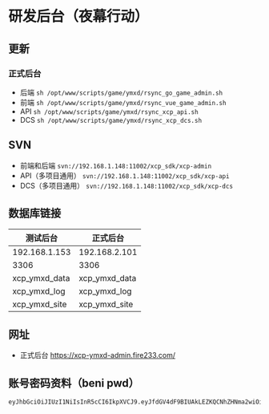 # 研发后台（夜幕行动）


## 更新

### 正式后台
- 后端 `sh /opt/www/scripts/game/ymxd/rsync_go_game_admin.sh`
- 前端 `sh /opt/www/scripts/game/ymxd/rsync_vue_game_admin.sh`
- API `sh /opt/www/scripts/game/ymxd/rsync_xcp_api.sh`
- DCS `sh /opt/www/scripts/game/ymxd/rsync_xcp_dcs.sh`


## SVN
- 前端和后端 `svn://192.168.1.148:11002/xcp_sdk/xcp-admin`
- API（多项目通用） `svn://192.168.1.148:11002/xcp_sdk/xcp-api`
- DCS（多项目通用） `svn://192.168.1.148:11002/xcp_sdk/xcp-dcs`


## 数据库链接
| 测试后台      | 正式后台      |
| ------------- | ------------- |
| 192.168.1.153 | 192.168.2.101 |
| 3306          | 3306          |
| xcp_ymxd_data | xcp_ymxd_data |
| xcp_ymxd_log  | xcp_ymxd_log  |
| xcp_ymxd_site | xcp_ymxd_site |


## 网址
- 正式后台 <https://xcp-ymxd-admin.fire233.com/>


## 账号密码资料（beni pwd）
```
eyJhbGciOiJIUzI1NiIsInR5cCI6IkpXVCJ9.eyJfdGV4dF9BIUAkLEZKQCNhZHNma2wiOiJcdTZkNGJcdThiZDVcdTU0MGVcdTUzZjBcdTY1NzBcdTYzNmVcdTVlOTNcclxuaG9zdDogMTkyLjE2OC4xLjE1M1xyXG5wb3J0OiAzMzA2XHJcbnVzZXI6IGNwZGF0clxudXNlcjogeGNwZGF0YXJlYWRcclxucGFzczogeGNwQGloZGljMjBhXHJcbiIsIl9zYWx0X0AjJUAjeGFmREdBei5ucSI6ImU2ZjY3YjA5LTI0MzgtNGU0ZS1hNWUxLTlmNWQ3YTM5MzE3NSJ9.h3xJ0yuUlnAQSo8q9AO9siWkcX5DzPMr3oXdpNilBHkYW15c3FsdVxyXG5wYXNzOiB4Y3Byb290QGxteVxyXG5cclxuXHJcblx1NmI2M1x1NWYwZlx1NTQwZVx1NTNmMFx1NjU3MFx1NjM2ZVx1NWU5M1x1ZmYwOFx1NTNlYVx1OGJmYlx1ZmYwOVxyXG5ob3N0OiAxOTIuMTY4LjIuMTAxXHJcbnBvcnQ6IDMzMDZc
```